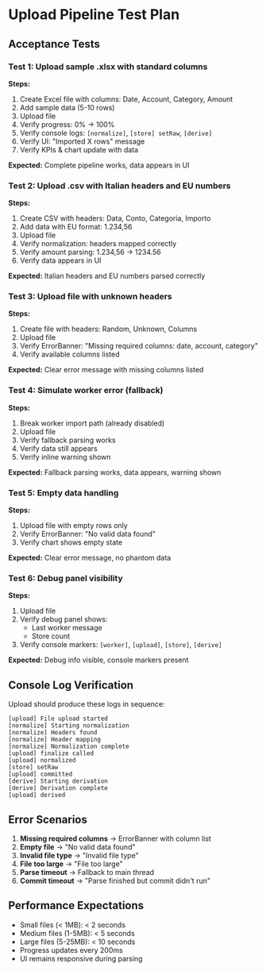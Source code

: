# Upload Pipeline Test Plan

## **Acceptance Tests**

### **Test 1: Upload sample .xlsx with standard columns**
**Steps:**
1. Create Excel file with columns: Date, Account, Category, Amount
2. Add sample data (5-10 rows)
3. Upload file
4. Verify progress: 0% → 100%
5. Verify console logs: `[normalize]`, `[store] setRaw`, `[derive]`
6. Verify UI: "Imported X rows" message
7. Verify KPIs & chart update with data

**Expected:** Complete pipeline works, data appears in UI

### **Test 2: Upload .csv with Italian headers and EU numbers**
**Steps:**
1. Create CSV with headers: Data, Conto, Categoria, Importo
2. Add data with EU format: 1.234,56
3. Upload file
4. Verify normalization: headers mapped correctly
5. Verify amount parsing: 1.234,56 → 1234.56
6. Verify data appears in UI

**Expected:** Italian headers and EU numbers parsed correctly

### **Test 3: Upload file with unknown headers**
**Steps:**
1. Create file with headers: Random, Unknown, Columns
2. Upload file
3. Verify ErrorBanner: "Missing required columns: date, account, category"
4. Verify available columns listed

**Expected:** Clear error message with missing columns listed

### **Test 4: Simulate worker error (fallback)**
**Steps:**
1. Break worker import path (already disabled)
2. Upload file
3. Verify fallback parsing works
4. Verify data still appears
5. Verify inline warning shown

**Expected:** Fallback parsing works, data appears, warning shown

### **Test 5: Empty data handling**
**Steps:**
1. Upload file with empty rows only
2. Verify ErrorBanner: "No valid data found"
3. Verify chart shows empty state

**Expected:** Clear error message, no phantom data

### **Test 6: Debug panel visibility**
**Steps:**
1. Upload file
2. Verify debug panel shows:
   - Last worker message
   - Store count
3. Verify console markers: `[worker]`, `[upload]`, `[store]`, `[derive]`

**Expected:** Debug info visible, console markers present

## **Console Log Verification**

Upload should produce these logs in sequence:
```
[upload] File upload started
[normalize] Starting normalization
[normalize] Headers found
[normalize] Header mapping
[normalize] Normalization complete
[upload] finalize called
[upload] normalized
[store] setRaw
[upload] committed
[derive] Starting derivation
[derive] Derivation complete
[upload] derived
```

## **Error Scenarios**

1. **Missing required columns** → ErrorBanner with column list
2. **Empty file** → "No valid data found"
3. **Invalid file type** → "Invalid file type"
4. **File too large** → "File too large"
5. **Parse timeout** → Fallback to main thread
6. **Commit timeout** → "Parse finished but commit didn't run"

## **Performance Expectations**

- Small files (< 1MB): < 2 seconds
- Medium files (1-5MB): < 5 seconds  
- Large files (5-25MB): < 10 seconds
- Progress updates every 200ms
- UI remains responsive during parsing

